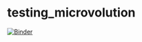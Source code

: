 # testing_microvolution
[![Binder](https://mybinder.org/badge.svg)](https://mybinder.org/v2/gh/emoryici/testing_microvolution/master?filepath=https%3A%2F%2Fgithub.com%2Femoryici%2Ftesting_microvolution%2Fblob%2Fmaster%2Fcompare_microvolution_options.ipynb)
